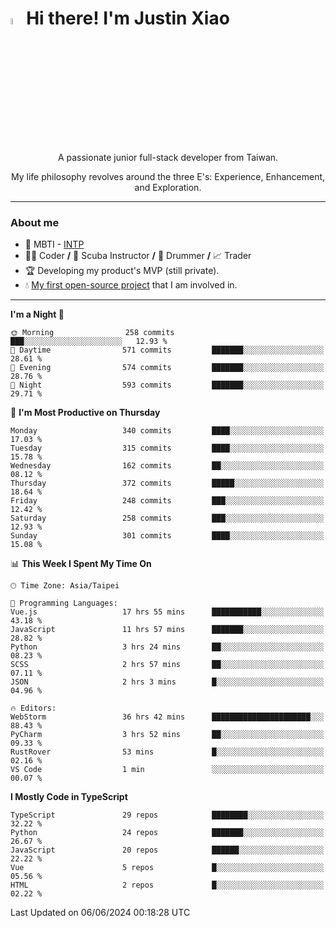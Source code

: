 # <img src="https://media.giphy.com/media/hvRJCLFzcasrR4ia7z/giphy.gif" width="5%">Hi there! I'm Justin Xiao
<p align="center">A passionate junior full-stack developer from Taiwan.  </p>
<p align="center">My life philosophy revolves around the three E's: Experience, Enhancement, and Exploration.</p>

---
### About me
- 👀 MBTI - [INTP](https://www.16personalities.com/intp-personality)
- 👨‍💻 Coder **/** 🤿 Scuba Instructor **/** 🥁 Drummer **/** 📈 Trader
- 🏆 Developing my product's MVP (still private).
- 💧 [My first open-source project](https://github.com/Game-as-a-Service/Game-Lobby-Web) that I am involved in.

---
<!--START_SECTION:waka-->
**I'm a Night 🦉** 

```text
🌞 Morning                258 commits         ███░░░░░░░░░░░░░░░░░░░░░░   12.93 % 
🌆 Daytime                571 commits         ███████░░░░░░░░░░░░░░░░░░   28.61 % 
🌃 Evening                574 commits         ███████░░░░░░░░░░░░░░░░░░   28.76 % 
🌙 Night                  593 commits         ███████░░░░░░░░░░░░░░░░░░   29.71 % 
```
📅 **I'm Most Productive on Thursday** 

```text
Monday                   340 commits         ████░░░░░░░░░░░░░░░░░░░░░   17.03 % 
Tuesday                  315 commits         ████░░░░░░░░░░░░░░░░░░░░░   15.78 % 
Wednesday                162 commits         ██░░░░░░░░░░░░░░░░░░░░░░░   08.12 % 
Thursday                 372 commits         █████░░░░░░░░░░░░░░░░░░░░   18.64 % 
Friday                   248 commits         ███░░░░░░░░░░░░░░░░░░░░░░   12.42 % 
Saturday                 258 commits         ███░░░░░░░░░░░░░░░░░░░░░░   12.93 % 
Sunday                   301 commits         ████░░░░░░░░░░░░░░░░░░░░░   15.08 % 
```


📊 **This Week I Spent My Time On** 

```text
🕑︎ Time Zone: Asia/Taipei

💬 Programming Languages: 
Vue.js                   17 hrs 55 mins      ███████████░░░░░░░░░░░░░░   43.18 % 
JavaScript               11 hrs 57 mins      ███████░░░░░░░░░░░░░░░░░░   28.82 % 
Python                   3 hrs 24 mins       ██░░░░░░░░░░░░░░░░░░░░░░░   08.23 % 
SCSS                     2 hrs 57 mins       ██░░░░░░░░░░░░░░░░░░░░░░░   07.11 % 
JSON                     2 hrs 3 mins        █░░░░░░░░░░░░░░░░░░░░░░░░   04.96 % 

🔥 Editors: 
WebStorm                 36 hrs 42 mins      ██████████████████████░░░   88.43 % 
PyCharm                  3 hrs 52 mins       ██░░░░░░░░░░░░░░░░░░░░░░░   09.33 % 
RustRover                53 mins             █░░░░░░░░░░░░░░░░░░░░░░░░   02.16 % 
VS Code                  1 min               ░░░░░░░░░░░░░░░░░░░░░░░░░   00.07 % 
```

**I Mostly Code in TypeScript** 

```text
TypeScript               29 repos            ████████░░░░░░░░░░░░░░░░░   32.22 % 
Python                   24 repos            ███████░░░░░░░░░░░░░░░░░░   26.67 % 
JavaScript               20 repos            ██████░░░░░░░░░░░░░░░░░░░   22.22 % 
Vue                      5 repos             █░░░░░░░░░░░░░░░░░░░░░░░░   05.56 % 
HTML                     2 repos             █░░░░░░░░░░░░░░░░░░░░░░░░   02.22 % 
```




 Last Updated on 06/06/2024 00:18:28 UTC
<!--END_SECTION:waka-->
